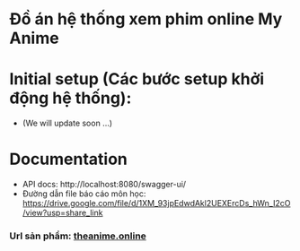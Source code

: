 # Đồ án hệ thống xem phim online My Anime
<!-- # Các thành viên tham gia
- Quách Diệu Khánh - 19110226
- Phạm Ngọc Đức – 19110157
- Nguyễn Thành Trung – 19110304
- Huỳnh Tấn Việt – 19110 -->
# Initial setup (Các bước setup khởi động hệ thống):
- (We will update soon ...)
# Documentation
- API docs: http://localhost:8080/swagger-ui/
- Đường dẫn file báo cáo môn học: https://drive.google.com/file/d/1XM_93jpEdwdAkl2UEXErcDs_hWn_I2cO/view?usp=share_link
### Url sản phẩm: [theanime.online](https://www.theanime.online/)
